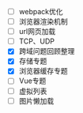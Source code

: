 - [ ] webpack优化
- [ ] 浏览器渲染机制
- [ ] url网页加载
- [ ] TCP、UDP
- [x] 跨域问题回顾整理
- [x] 存储专题
- [x] 浏览器缓存专题
- [ ] Vue专题
- [ ] 虚拟列表
- [ ] 图片懒加载